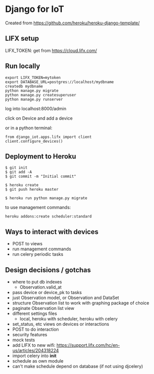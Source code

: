 # Django for IoT

Created from https://github.com/heroku/heroku-django-template/

## LIFX setup

LIFX_TOKEN: get from https://cloud.lifx.com/


## Run locally

```
export LIFX_TOKEN=mytoken
export DATABASE_URL=postgres://localhost/mydbname
createdb mydbname
python manage.py migrate
python manage.py createsuperuser
python manage.py runserver
```

log into localhost:8000/admin

click on Device and add a device

or in a python terminal:

```
from django_iot.apps.lifx import client
client.configure_devices()
```

## Deployment to Heroku

    $ git init
    $ git add -A
    $ git commit -m "Initial commit"

    $ heroku create
    $ git push heroku master

    $ heroku run python manage.py migrate


to use management commands:
```
heroku addons:create scheduler:standard
```


## Ways to interact with devices

* POST to views
* run management commands
* run celery periodic tasks



## Design decisions / gotchas

* where to put db indexes
	* Observation.valid_at
* pass device or device_pk to tasks
* just Observation model, or Observation and DataSet
* structure Observation list to work with graphing package of choice
* paginate Observation list view
* different settings files
	* local, heroku with scheduler, heroku with celery
* set_status, etc views on devices or interactions
* POST to do interaction
* security features
* mock tests
* add LIFX to new wifi: https://support.lifx.com/hc/en-us/articles/204318224
* import celery into __init__
* schedule as own module
* can't make schedule depend on database (if not using djcelery)
